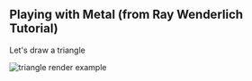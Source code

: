 ## Playing with Metal (from Ray Wenderlich Tutorial)


Let's draw a triangle


![triangle render example](https://github.com/bengovernment/metallic/blob/master/triangle-example.jpeg)